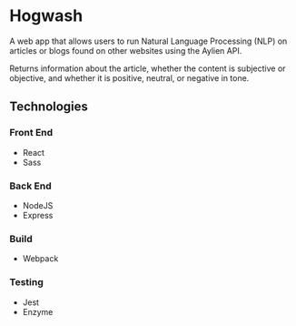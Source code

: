 # Hogwash
A web app that allows users to run Natural Language Processing (NLP) on articles or blogs found on other websites using the Aylien API. 

Returns information about the article, whether the content is subjective or objective, and whether it is positive, neutral, or negative in tone.

## Technologies

### Front End
* React
* Sass

### Back End
* NodeJS
* Express

### Build
* Webpack

### Testing
* Jest
* Enzyme

